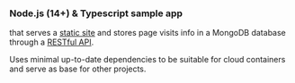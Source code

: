 ### Node.js (14+) & Typescript sample app
that serves a [static site](https://l086.herokuapp.com) and stores page visits info in a MongoDB database through a [RESTful API](https://l086.herokuapp.com/api/docs).

Uses minimal up-to-date dependencies to be suitable for cloud containers and serve as base for other projects.
